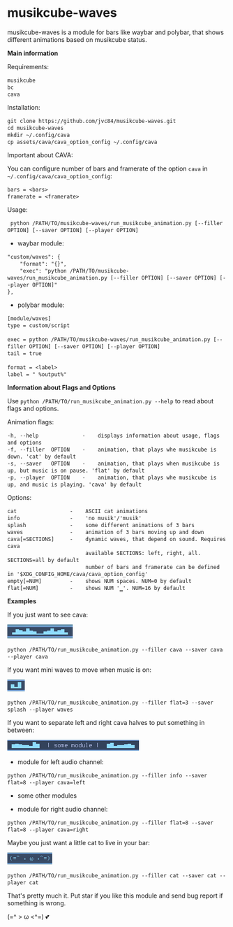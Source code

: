 # musikcube-waves

musikcube-waves is a module for bars like waybar and polybar, that shows different animations based on musikcube status.

**Main information**

Requirements:

```
musikcube
bc
cava
```

Installation:

```
git clone https://github.com/jvc84/musikcube-waves.git
cd musikcube-waves
mkdir ~/.config/cava
cp assets/cava/cava_option_config ~/.config/cava
```

Important about CAVA:

You can configure number of bars and framerate of the option ```cava``` in ```~/.config/cava/cava_option_config```:

```
bars = <bars>
framerate = <framerate>
```

Usage:
```
 python /PATH/TO/musikcube-waves/run_musikcube_animation.py [--filler OPTION] [--saver OPTION] [--player OPTION]
```

- waybar module:
```
"custom/waves": {
    "format": "{}",
    "exec": "python /PATH/TO/musikcube-waves/run_musikcube_animation.py [--filler OPTION] [--saver OPTION] [--player OPTION]"
},
```
- polybar module:
```
[module/waves]
type = custom/script

exec = python /PATH/TO/musikcube-waves/run_musikcube_animation.py [--filler OPTION] [--saver OPTION] [--player OPTION] 
tail = true 

format = <label>
label = " %output%"
```
**Information about Flags and Options**

Use ```python /PATH/TO/run_musikcube_animation.py --help``` to read about flags and options.


Animation flags:
```
-h, --help              -    displays information about usage, flags and options
-f, --filler  OPTION    -    animation, that plays whe musikcube is down. 'cat' by default
-s, --saver   OPTION    -    animation, that plays when musikcube is up, but music is on pause. 'flat' by default
-p, --player  OPTION    -    animation, that plays whe musikcube is up, and music is playing. 'cava' by default
```         

Options:
```
cat                 -    ASCII cat animations
info                -    'no musik'/'musik' 
splash              -    some different animations of 3 bars
waves               -    animation of 3 bars moving up and down
cava[=SECTIONS]     -    dynamic waves, that depend on sound. Requires cava
                         available SECTIONS: left, right, all. SECTIONS=all by default
                         number of bars and framerate can be defined in '$XDG_CONFIG_HOME/cava/cava_option_config'
empty[=NUM]         -    shows NUM spaces. NUM=0 by default
flat[=NUM]          -    shows NUM '▁'. NUM=16 by default

```

**Examples**

If you just want to see cava:

![plot](.doc/images/cava_example.png)

```
python /PATH/TO/run_musikcube_animation.py --filler cava --saver cava --player cava
```

If you want mini waves to move when music is on:

![plot](.doc/images/waves_example.png)

```
python /PATH/TO/run_musikcube_animation.py --filler flat=3 --saver splash --player waves
```

If you want to separate left and right cava halves to put something in between:

![plot](.doc/images/double_cava_example.png)
- module for left audio channel:

```
python /PATH/TO/run_musikcube_animation.py --filler info --saver flat=8 --player cava=left
```

- some other modules

- module for right audio channel:

```
python /PATH/TO/run_musikcube_animation.py --filler flat=8 --saver flat=8 --player cava=right
```

Maybe you just want a little cat to live in your bar:  

![plot](.doc/images/cat_example.png)

```
python /PATH/TO/run_musikcube_animation.py --filler cat --saver cat --player cat
```

That's pretty much it. Put star if you like this module and send bug report if something is wrong.

(=^ > ω <^=) :two_hearts:

